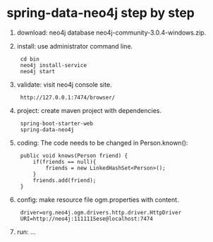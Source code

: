 # spring-data-neo4j step by step

1. download: neo4j database neo4j-community-3.0.4-windows.zip.

2. install: use administrator command line.

        cd bin
        neo4j install-service
        neo4j start

3. validate: visit neo4j console site.

        http://127.0.0.1:7474/browser/

4. project: create maven project with dependencies.

        spring-boot-starter-web
        spring-data-neo4j

5. coding: The code needs to be changed in Person.known():

        public void knows(Person friend) {
            if(friends == null){
                friends = new LinkedHashSet<Person>();
            }
            friends.add(friend);
        }

6. config: make resource file ogm.properties with content.

        driver=org.neo4j.ogm.drivers.http.driver.HttpDriver
        URI=http://neo4j:111111Sese@localhost:7474

7. run: ...